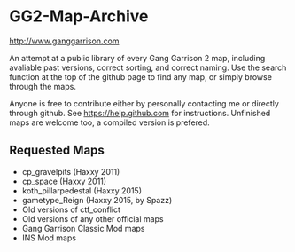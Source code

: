 # GG2-Map-Archive
http://www.ganggarrison.com

An attempt at a public library of every Gang Garrison 2 map, including avaliable past versions, correct sorting, and correct naming.
Use the search function at the top of the github page to find any map, or simply browse through the maps.

Anyone is free to contribute either by personally contacting me or directly through github. See https://help.github.com for instructions.
Unfinished maps are welcome too, a compiled version is prefered.

## Requested Maps
* cp_gravelpits (Haxxy 2011)
* cp_space (Haxxy 2011)
* koth_pillarpedestal (Haxxy 2015)
* gametype_Reign (Haxxy 2015, by Spazz)
* Old versions of ctf_conflict
* Old versions of any other official maps
* Gang Garrison Classic Mod maps
* INS Mod maps